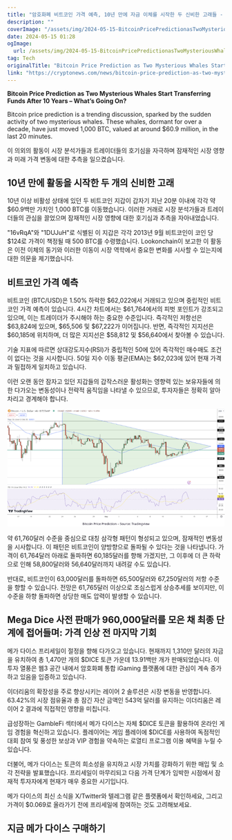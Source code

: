 ```yaml
---
title: "암호화폐 비트코인 가격 예측, 10년 만에 자금 이체를 시작한 두 신비한 고래들 - 무슨 일이 벌어지고 있나요"
description: ""
coverImage: "/assets/img/2024-05-15-BitcoinPricePredictionasTwoMysteriousWhalesStartTransferringFundsAfter10YearsWhatsGoingOn_thumbnail.png"
date: 2024-05-15 01:28
ogImage: 
  url: /assets/img/2024-05-15-BitcoinPricePredictionasTwoMysteriousWhalesStartTransferringFundsAfter10YearsWhatsGoingOn_thumbnail.png
tag: Tech
originalTitle: "Bitcoin Price Prediction as Two Mysterious Whales Start Transferring Funds After 10 Years – What’s Going On?"
link: "https://cryptonews.com/news/bitcoin-price-prediction-as-two-mysterious-whales-start-transferring-funds-after-10-years-whats-going-on.htm"
---
```



**Bitcoin Price Prediction as Two Mysterious Whales Start Transferring Funds After 10 Years – What’s Going On?**

Bitcoin price prediction is a trending discussion, sparked by the sudden activity of two mysterious whales. These whales, dormant for over a decade, have just moved 1,000 BTC, valued at around $60.9 million, in the last 20 minutes.



이 의외의 활동이 시장 분석가들과 트레이더들의 호기심을 자극하며 잠재적인 시장 영향과 미래 가격 변동에 대한 추측을 일으켰습니다.

## 10년 만에 활동을 시작한 두 개의 신비한 고래

10년 이상 비활성 상태에 있던 두 비트코인 지갑이 갑자기 지난 20분 이내에 각각 약 $60.9백만 가치인 1,000 BTC를 이동했습니다. 이러한 거래로 시장 분석가들과 트레이더들의 관심을 끌었으며 잠재적인 시장 영향에 대한 호기심과 추측을 자아내었습니다.

"16vRqA"와 "1DUJuH"로 식별된 이 지갑은 각각 2013년 9월 비트코인이 코인 당 $124로 가격이 책정될 때 500 BTC를 수령했습니다. Lookonchain이 보고한 이 활동은 이전 이체의 동기와 이러한 이동이 시장 역학에서 중요한 변화를 시사할 수 있는지에 대한 의문을 제기했습니다.



## 비트코인 가격 예측

비트코인 (BTC/USD)은 1.50% 하락한 $62,022에서 거래되고 있으며 중립적인 비트코인 가격 예측이 있습니다. 4시간 차트에서는 $61,764에서의 피벗 포인트가 강조되고 있으며, 이는 트레이더가 주시해야 하는 중요한 수준입니다. 즉각적인 저항선은 $63,824에 있으며, $65,506 및 $67,222가 이어집니다. 반면, 즉각적인 지지선은 $60,185에 위치하며, 더 많은 지지선은 $58,812 및 $56,640에서 찾아볼 수 있습니다.

기술 지표에 따르면 상대강도지수(RSI)가 중립적인 50에 있어 즉각적인 매수매도 조건이 없다는 것을 시사합니다. 50일 지수 이동 평균(EMA)는 $62,023에 있어 현재 가격과 밀접하게 일치하고 있습니다. 

이런 오랜 동안 잠자고 있던 지갑들의 갑작스러운 활성화는 영향력 있는 보유자들에 의한 다가오는 변동성이나 전략적 움직임을 나타낼 수 있으므로, 투자자들은 정확히 알아차리고 경계해야 합니다.



![Bitcoin Price Prediction](/assets/img/2024-05-15-BitcoinPricePredictionasTwoMysteriousWhalesStartTransferringFundsAfter10YearsWhatsGoingOn_1.png)

약 61,760달러 수준을 중심으로 대칭 삼각형 패턴이 형성되고 있으며, 잠재적인 변동성을 시사합니다. 이 패턴은 비트코인이 양방향으로 돌파될 수 있다는 것을 나타냅니다. 가격이 61,764달러 아래로 돌파하면 60,185달러를 향해 가겠지만, 그 이후에 더 큰 하락으로 인해 58,800달러와 56,640달러까지 내려갈 수도 있습니다.

반대로, 비트코인이 63,000달러를 돌파하면 65,500달러와 67,250달러의 저항 수준을 향할 수 있습니다. 전망은 61,765달러 이상으로 조심스럽게 상승추세를 보이지만, 이 수준을 하향 돌파하면 상당한 매도 압력이 발생할 수 있습니다.

## Mega Dice 사전 판매가 960,000달러를 모은 채 최종 단계에 접어들며: 가격 인상 전 마지막 기회



메가 다이스 프리세일이 절정을 향해 다가오고 있습니다. 현재까지 1,310만 달러의 자금을 유치하여 총 1,470만 개의 $DICE 토큰 가운데 13.91백만 개가 판매되었습니다. 이 투자 열풍은 웹3 공간 내에서 암호화폐 통합 iGaming 플랫폼에 대한 관심이 계속 증가하고 있음을 입증하고 있습니다.

이더리움의 확장성을 주로 향상시키는 레이어 2 솔루션은 시장 변동을 반영합니다. 63.42%의 시장 점유율과 총 잠긴 자산 금액인 543억 달러를 유지하는 이더리움은 레이어 2 결과에 직접적인 영향을 미칩니다.

급성장하는 GambleFi 섹터에서 메가 다이스는 자체 $DICE 토큰을 활용하여 온라인 게임 경험을 혁신하고 있습니다. 플레이어는 게임 플레이에 $DICE를 사용하여 독점적인 대회 참여 및 풍성한 보상과 VIP 경험을 약속하는 로열티 프로그램 이용 혜택을 누릴 수 있습니다.

더불어, 메가 다이스는 토큰의 희소성을 유지하고 시장 가치를 강화하기 위한 매입 및 소각 전략을 발표했습니다. 프리세일이 마무리되고 다음 가격 단계가 임박한 시점에서 잠재적 투자자에게 현재가 매우 중요한 시기입니다.



메가 다이스의 최신 소식을 X/Twitter와 텔레그램 같은 플랫폼에서 확인하세요, 그리고 가격이 $0.069로 올라가기 전에 프리세일에 참여하는 것도 고려해보세요.

## 지금 메가 다이스 구매하기